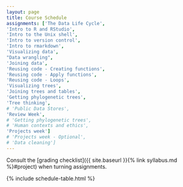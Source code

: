 ```yaml
---
layout: page
title: Course Schedule
assignments: ['The Data Life Cycle',
'Intro to R and RStudio',
'Intro to the Unix shell',
'Intro to version control',
'Intro to rmarkdown',
'Visualizing data',
"Data wrangling",
'Joining data',
'Reusing code - Creating functions',
'Reusing code - Apply functions',
'Reusing code - Loops',
'Visualizing trees',
'Joining trees and tables',
'Getting phylogenetic trees',
'Tree thinking',
# 'Public Data Stores',
'Review Week',
# 'Getting phylogenetic trees',
# 'Human contexts and ethics',
'Projects week']
# 'Projects week - Optional',
# 'Data cleaning']
---
```


Consult the [grading checklist]({{ site.baseurl }}{% link syllabus.md %}#project) when turning assignments.

{% include schedule-table.html %}



<!-- Schedule Management
- Update the `assignments:` list with `title:` from `assignments/` files.
- Add 'Template' to `assignments:` to view the course template from `docs/`.
- The remaining content should be left AS IS.
-->

<!--
Notes from fall 2022:
Public data stores encompasses:
'Finding Data', and 'Storing data publicly',
'Communicating data science' and 'Why data science?' is part of the 'Projects week'
'Data cleaning' goes on extras
-->
